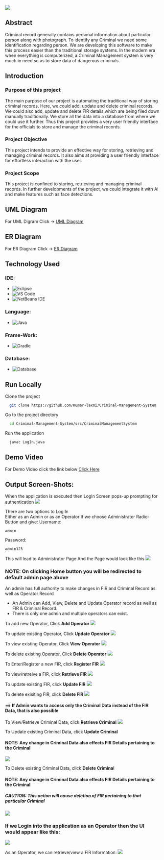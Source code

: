 <img src="https://github.com/Kumar-laxmi/Criminal-Management-System/blob/main/Images/BannerNew.png" />

## Abstract
<p>
  Criminal record generally contains personal information about particular person
along with photograph. To identify any Criminal we need some identification
regarding person. We are developing this software to make this process easier
than the traditional storage systems. In the modern era when everything is
computerized, a Criminal Management system is very much in need so as to store
data of dangerous criminals. 
</p>

## Introduction
### Purpose of this project
<p>
  The main purpose of our project is automating the traditional way of storing criminal records.
Here, we could add, update and delete criminal records. We could also add, update and delete
FIR details which are being filed down manually traditionally. We store all the data into a
database from where we could use it further. Thus this project provides a very user friendly
interface for the officials to store and manage the criminal records. 
</p>

### Project Objective
<p>
  This project intends to provide an effective way for storing, retrieving and managing criminal
records. It also aims at providing a user friendly interface for effortless interaction with the
user. 
</p>

### Project Scope
<p>
  This project is confined to storing, retrieving and managing criminal records. In further
developments of the project, we could integrate it with AI and make features such as face
detections.
</p>

## UML Diagram
For UML Digram Click -> <a href="https://github.com/Kumar-laxmi/Criminal-Management-System/blob/main/UML%20Diagram/UML.pdf">UML Diagram</a>

## ER Diagram
For ER Diagram Click -> <a href="https://github.com/Kumar-laxmi/Criminal-Management-System/blob/main/ER%20Diagram/ER%20Diagram%20-%20Criminal%20Management%20System.png">ER Diagram</a>

## Technology Used
### IDE:
- ![Eclipse](https://img.shields.io/badge/Eclipse-2C2255?style=for-the-badge&logo=eclipse&logoColor=white)
- ![VS Code](https://img.shields.io/badge/Visual_Studio_Code-0078D4?style=for-the-badge&logo=visual%20studio%20code&logoColor=white)
- ![NetBeans IDE](https://img.shields.io/badge/NetBeansIDE-1B6AC6.svg?style=for-the-badge&logo=apache-netbeans-ide&logoColor=white)

### Language:
- ![Java](https://img.shields.io/badge/Java-ED8B00?style=for-the-badge&logo=java&logoColor=white)

### Frame-Work:
- ![Gradle](https://img.shields.io/badge/gradle-02303A?style=for-the-badge&logo=gradle&logoColor=white)


### Database:
- ![Database](https://img.shields.io/badge/MySQL-00000F?style=for-the-badge&logo=mysql&logoColor=white)

## Run Locally

Clone the project

```bash
  git clone https://github.com/Kumar-laxmi/Criminal-Management-System
```

Go to the project directory

```bash
  cd Criminal-Management-System/src/CriminalManagementSystem
```

Run the application

```bash
  javac LogIn.java
```


## Demo Video
For Demo Video click the link below
<a href="https://amritacampuschennai-my.sharepoint.com/:v:/g/personal/ch_en_u4cse20039_ch_students_amrita_edu/EZ4vFeSb3z9GgJun-3uPMO4Bj3CWXp8YJhfYP-EjYOE1eA">Click Here</a>

## Output Screen-Shots:
When the application is executed then LogIn Screen pops-up prompting for authentication
<img src="https://github.com/Kumar-laxmi/Criminal-Management-System/blob/main/SCREEN-SHOTS/LogIn.png" />

There are two options to Log In <br/> Either as an Admin or as an Operator
If we choose Administrator Radio-Button and give:
Username:

    admin

Password: 
   
    admin123

This will lead to Administrator Page
And the Page would look like this 
<img src="https://github.com/Kumar-laxmi/Criminal-Management-System/blob/main/SCREEN-SHOTS/Admin1.png" />
###  NOTE: On clicking Home button you will be redirected to default admin page above

An admin has full authority to make changes in FIR and Criminal Record as well as Operator Record
- An Admin can Add, View, Delete and Update Operator record as well as FIR & Criminal Record.
- There is only one admin and multiple operators can exist.

To add new Operator, Click **Add Operator**
<img src="https://github.com/Kumar-laxmi/Criminal-Management-System/blob/main/SCREEN-SHOTS/OperatorAdd.png" />

To update existing Operator, Click **Update Operator**
<img src="https://github.com/Kumar-laxmi/Criminal-Management-System/blob/main/SCREEN-SHOTS/OperatorUpdate.png" />

To view existing Operator, Click **View Operator**
<img src="https://github.com/Kumar-laxmi/Criminal-Management-System/blob/main/SCREEN-SHOTS/OperatorView.png" />

To delete existing Operator, Click **Delete Operator**
<img src="https://github.com/Kumar-laxmi/Criminal-Management-System/blob/main/SCREEN-SHOTS/OperatorDelete.png" />

To Enter/Register a new FIR, click **Register FIR**
<img src="https://github.com/Kumar-laxmi/Criminal-Management-System/blob/main/SCREEN-SHOTS/RegisterFIR.png" />

To view/retreive a FIR, click **Retrieve FIR**
<img src="https://github.com/Kumar-laxmi/Criminal-Management-System/blob/main/SCREEN-SHOTS/ViewFIR.png" />

To update existing FIR, click **Update FIR**
<img src="https://github.com/Kumar-laxmi/Criminal-Management-System/blob/main/SCREEN-SHOTS/UpdateFIR.png" />

To delete exisiting FIR, click **Delete FIR**
<img src="https://github.com/Kumar-laxmi/Criminal-Management-System/blob/main/SCREEN-SHOTS/DeleteFIR.png" />

#### ==> If Admin wants to access only the Criminal Data instead of the FIR Data, that is also possible

To View/Retrieve Criminal Data, click **Retrieve Criminal**
<img src="https://github.com/Kumar-laxmi/Criminal-Management-System/blob/main/SCREEN-SHOTS/RetrieveCriminal.png" />

To Update existing Criminal Data, click **Update Criminal**
#### NOTE: Any change in Criminal Data also effects FIR Details pertaining to the Criminal
<img src="https://github.com/Kumar-laxmi/Criminal-Management-System/blob/main/SCREEN-SHOTS/UpdateCriminal.png" />

To Delete existing Criminal Data, click **Delete Criminal**
#### NOTE: Any change in Criminal Data also effects FIR Details pertaining to the Criminal
##### CAUTION: This action will cause deletion of FIR pertaining to that particular Criminal
<img src="https://github.com/Kumar-laxmi/Criminal-Management-System/blob/main/SCREEN-SHOTS/DeleteCriminal.png" />

### If we Login into the application as an Operator then the UI would appear like this:
<img src="https://github.com/Kumar-laxmi/Criminal-Management-System/blob/main/SCREEN-SHOTS/OperatorPage.png" />

As an Operator, we can retrieve/view a FIR Information:
<img src="https://github.com/Kumar-laxmi/Criminal-Management-System/blob/main/SCREEN-SHOTS/RetrieveFIR_OPERATORPAGE.png" />




